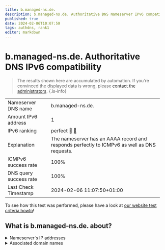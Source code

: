 ```yaml
---
title: b.managed-ns.de.
description: b.managed-ns.de. Authoritative DNS Nameserver IPv6 compatibility
published: true
date: 2024-02-06T10:07:50
tags: authdns, rank1
editor: markdown
---
```


# b.managed-ns.de. Authoritative DNS IPv6 compatibility

> The results shown here are accumulated by automation. If you're convinced the displayed data is wrong, please [contact the administrators](/howto/chat). 
{.is-info}




|   |   |
| - | - |
| Nameserver DNS name | b.managed-ns.de.
| Amount IPv6 address | 1
| IPv6 ranking | perfect :1st_place_medal: [🔗](/howto/ranking) |
| Explanation | The nameserver has an AAAA record and responds perfectly to ICMPv6 as well as DNS requests. |
| ICMPv6 success rate | 100%|
| DNS query success rate | 100% |
| Last Check Timestamp | 2024-02-06 11:07:50+01:00 |

To see how this test was performed, please have a look at [our website test criteria howto](/howto/testcriteria/authdns)!


## What is b.managed-ns.de. about?




<details>
<summary>Nameserver's IP addresses</summary>

2001:67c:10b8::102

</details>



<details>
<summary>Associated domain names</summary>

www.bmwk.de

</details>
